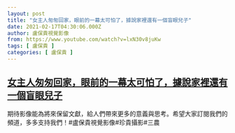 ```yaml
---
layout: post
title: "女主人匆匆回家，眼前的一幕太可怕了，據說家裡還有一個盲眼兒子"
date: 2021-02-17T04:30:06.000Z
author: 盧保貴視覺影像
from: https://www.youtube.com/watch?v=lxN30v8juKw
tags: [ 盧保貴 ]
categories: [ 盧保貴 ]
---
```

<!--1613536206000-->
[女主人匆匆回家，眼前的一幕太可怕了，據說家裡還有一個盲眼兒子](https://www.youtube.com/watch?v=lxN30v8juKw)
------

<div>
期待影像能為將來保留文獻，給人們帶來更多的意義與思考。希望大家訂閱我們的頻道，多多支持我們！#盧保貴視覺影像#珍貴攝影#三農
</div>
